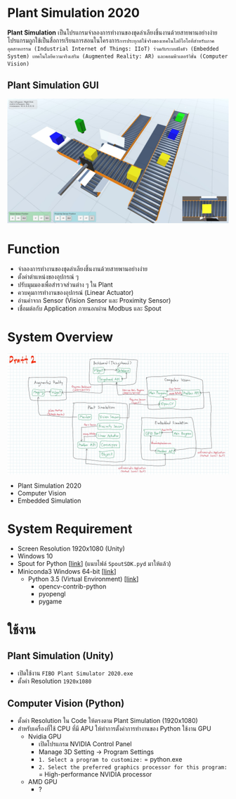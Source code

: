 # Plant Simulation 2020
**Plant Simulation** เป็นโปรแกรมจำลองการทำงานของชุดลำเลียงชิ้นงานด้วยสายพานอย่างง่าย โปรแกรมถูกใช้เป็นสื่อการเรียนการสอนในโครงการ`การประยุกต์ใช้จริงของเทคโนโลยีไอโอทีสำหรับภาคอุตสาหกรรม (Industrial Internet of Things: IIoT) ร่วมกับระบบฝังตัว (Embedded System) เทคโนโลยีความจริงเสริม (Augmented Reality: AR) และคอมพิวเตอร์วิชั่น (Computer Vision)`

## Plant Simulation GUI
![Plant Simulation GUI](Doc/Plant%20Simulation%20Example.jpg)

# Function
- จำลองการทำงานของชุดลำเลียงชิ้นงานด้วยสายพานอย่างง่าย
- ตั้งค่าตำแหน่งของอุปกรณ์ ๆ
- ปรับมุมมองเพื่อสำรวจส่วนต่าง ๆ ใน Plant
- ควบคุมการทำงานของอุปกรณ์ (Linear Actuator)
- อ่านค่าจาก Sensor (Vision Sensor และ Proximity Sensor)
- เชื่อมต่อกับ Application ภายนอกผ่าน Modbus และ Spout

# System Overview
![System Overview](Doc/System%20Overview%20-%202020-05-14%20A.jpg)

- Plant Simulation 2020
- Computer Vision
- Embedded Simulation

# System Requirement
- Screen Resolution 1920x1080 (Unity)
- Windows 10
- Spout for Python [[link](https://github.com/spiraltechnica/Spout-for-Python)] (แนบไฟล์ `SpoutSDK.pyd` มาให้แล้ว)
- Miniconda3 Windows 64-bit [[link](https://docs.conda.io/en/latest/miniconda.html)]
  - Python 3.5 (Virtual Environment) [[link](https://docs.conda.io/projects/conda/en/latest/user-guide/tasks/manage-environments.html)]
    - opencv-contrib-python
    - pyopengl
    - pygame

# ใช้งาน
## Plant Simulation (Unity)
- เปิดใช้งาน `FIBO Plant Simulator 2020.exe`
- ตั้งค่า Resolution `1920x1080`

## Computer Vision (Python)
- ตั้งค่า Resolution ใน Code ให้ตรงตาม Plant Simulation (1920x1080)
- สำหรับเครื่องที่ใช้ CPU ที่มี APU ให้ทำการตั้งค่าการทำงานของ Python ใช้งาน GPU
  - Nvidia GPU
    - เปิดโปรแกรม NVIDIA Control Panel
    - Manage 3D Setting -> Program Settings
    - `1. Select a program to customize:` = python.exe
    - `2. Select the preferred graphics processor for this program:` = High-performance NVIDIA processor
  - AMD GPU
    - ?
